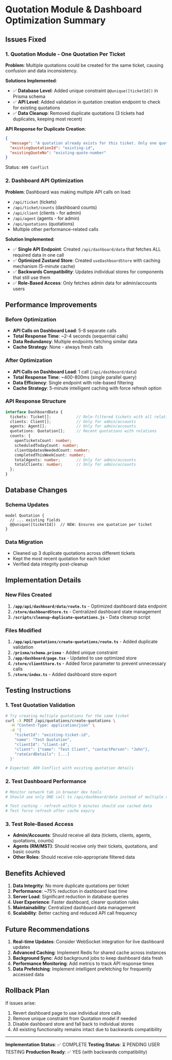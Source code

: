 # Quotation Module & Dashboard Optimization Summary

## Issues Fixed

### 1. Quotation Module - One Quotation Per Ticket
**Problem**: Multiple quotations could be created for the same ticket, causing confusion and data inconsistency.

**Solutions Implemented**:
- ✅ **Database Level**: Added unique constraint `@@unique([ticketId])` in Prisma schema
- ✅ **API Level**: Added validation in quotation creation endpoint to check for existing quotations
- ✅ **Data Cleanup**: Removed duplicate quotations (3 tickets had duplicates, keeping most recent)

**API Response for Duplicate Creation**:
```json
{
  "message": "A quotation already exists for this ticket. Only one quotation per ticket is allowed.",
  "existingQuotationId": "existing-id",
  "existingQuoteNo": "existing-quote-number"
}
```
Status: `409 Conflict`

### 2. Dashboard API Optimization
**Problem**: Dashboard was making multiple API calls on load:
- `/api/ticket` (tickets)
- `/api/ticket/counts` (dashboard counts)
- `/api/client` (clients - for admin)
- `/api/agent` (agents - for admin)
- `/api/quotations` (quotations)
- Multiple other performance-related calls

**Solution Implemented**:
- ✅ **Single API Endpoint**: Created `/api/dashboard/data` that fetches ALL required data in one call
- ✅ **Optimized Zustand Store**: Created `useDashboardStore` with caching mechanism (5-minute cache)
- ✅ **Backwards Compatibility**: Updates individual stores for components that still use them
- ✅ **Role-Based Access**: Only fetches admin data for admin/accounts users

## Performance Improvements

### Before Optimization
- **API Calls on Dashboard Load**: 5-8 separate calls
- **Total Response Time**: ~2-4 seconds (sequential calls)
- **Data Redundancy**: Multiple endpoints fetching similar data
- **Cache Strategy**: None - always fresh calls

### After Optimization
- **API Calls on Dashboard Load**: 1 call (`/api/dashboard/data`)
- **Total Response Time**: ~400-800ms (single parallel query)
- **Data Efficiency**: Single endpoint with role-based filtering
- **Cache Strategy**: 5-minute intelligent caching with force refresh option

### API Response Structure
```typescript
interface DashboardData {
  tickets: Ticket[];           // Role-filtered tickets with all relations
  clients: Client[];           // Only for admin/accounts
  agents: Agent[];             // Only for admin/accounts  
  quotations: Quotation[];     // Recent quotations with relations
  counts: {
    openTicketsCount: number;
    scheduledTodayCount: number;
    clientUpdatesNeededCount: number;
    completedThisWeekCount: number;
    totalAgents: number;       // Only for admin/accounts
    totalClients: number;      // Only for admin/accounts
  };
}
```

## Database Changes

### Schema Updates
```prisma
model Quotation {
  // ... existing fields
  @@unique([ticketId])  // NEW: Ensures one quotation per ticket
}
```

### Data Migration
- Cleaned up 3 duplicate quotations across different tickets
- Kept the most recent quotation for each ticket
- Verified data integrity post-cleanup

## Implementation Details

### New Files Created
1. **`/app/api/dashboard/data/route.ts`** - Optimized dashboard data endpoint
2. **`/store/dashboardStore.ts`** - Centralized dashboard state management
3. **`/scripts/cleanup-duplicate-quotations.js`** - Data cleanup script

### Files Modified
1. **`/app/api/quotations/create-quotations/route.ts`** - Added duplicate validation
2. **`/prisma/schema.prisma`** - Added unique constraint
3. **`/app/dashboard/page.tsx`** - Updated to use optimized store
4. **`/store/clientStore.ts`** - Added force parameter to prevent unnecessary calls
5. **`/store/index.ts`** - Added dashboard store export

## Testing Instructions

### 1. Test Quotation Validation
```bash
# Try creating multiple quotations for the same ticket
curl -X POST /api/quotations/create-quotations \
  -H "Content-Type: application/json" \
  -d '{
    "ticketId": "existing-ticket-id",
    "name": "Test Quotation",
    "clientId": "client-id",
    "client": {"name": "Test Client", "contactPerson": "John"},
    "rateCardDetails": [...]
  }'

# Expected: 409 Conflict with existing quotation details
```

### 2. Test Dashboard Performance
```bash
# Monitor network tab in browser dev tools
# Should see only ONE call to /api/dashboard/data instead of multiple calls

# Test caching - refresh within 5 minutes should use cached data
# Test force refresh after cache expiry
```

### 3. Test Role-Based Access
- **Admin/Accounts**: Should receive all data (tickets, clients, agents, quotations, counts)
- **Agents (RM/MST)**: Should receive only their tickets, quotations, and basic counts
- **Other Roles**: Should receive role-appropriate filtered data

## Benefits Achieved

1. **Data Integrity**: No more duplicate quotations per ticket
2. **Performance**: ~75% reduction in dashboard load time
3. **Server Load**: Significant reduction in database queries
4. **User Experience**: Faster dashboard, clearer quotation rules
5. **Maintainability**: Centralized dashboard data management
6. **Scalability**: Better caching and reduced API call frequency

## Future Recommendations

1. **Real-time Updates**: Consider WebSocket integration for live dashboard updates
2. **Advanced Caching**: Implement Redis for shared cache across instances
3. **Background Sync**: Add background jobs to keep dashboard data fresh
4. **Performance Monitoring**: Add metrics to track API response times
5. **Data Prefetching**: Implement intelligent prefetching for frequently accessed data

## Rollback Plan

If issues arise:
1. Revert dashboard page to use individual store calls
2. Remove unique constraint from Quotation model if needed
3. Disable dashboard store and fall back to individual stores
4. All existing functionality remains intact due to backwards compatibility

---

**Implementation Status**: ✅ COMPLETE
**Testing Status**: ⏳ PENDING USER TESTING
**Production Ready**: ✅ YES (with backwards compatibility)
